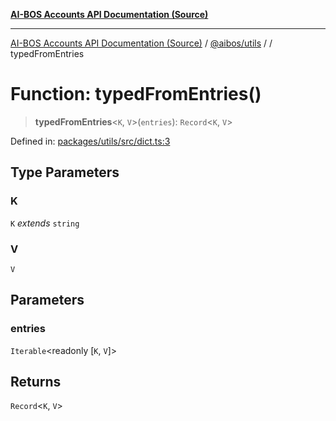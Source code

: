 [**AI-BOS Accounts API Documentation (Source)**](../../../README.md)

***

[AI-BOS Accounts API Documentation (Source)](../../../README.md) / [@aibos/utils](../README.md) / [](../README.md) / typedFromEntries

# Function: typedFromEntries()

> **typedFromEntries**\<`K`, `V`\>(`entries`): `Record`\<`K`, `V`\>

Defined in: [packages/utils/src/dict.ts:3](https://github.com/pohlai88/accounts/blob/48103fb36d28b2b9bfb33472b6de2f719773cde9/packages/utils/src/dict.ts#L3)

## Type Parameters

### K

`K` *extends* `string`

### V

`V`

## Parameters

### entries

`Iterable`\<readonly \[`K`, `V`\]\>

## Returns

`Record`\<`K`, `V`\>
